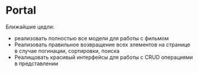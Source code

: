 # Portal

Ближайшие цедли:
- реализовать полностью все модели для работы с фильмом
- Реализовать правильное возвращение всех элементов на странице в случае погинации, сортировки, поиска
- Реалищовать красивый интерфейсы для работы с CRUD операциями в представлении
